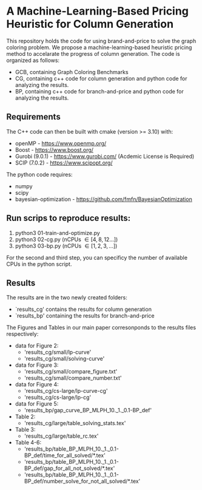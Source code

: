 # A Machine-Learning-Based Pricing Heuristic for Column Generation

This repository holds the code for using brand-and-price to solve the graph coloring problem. We propose a machine-learning-based heuristic pricing method to accelarate the progress of column generation. The code is organized as follows:

- GCB, containing Graph Coloring Benchmarks
- CG, containing c++ code for column generation and python code for analyzing the results.
- BP, containing c++ code for branch-and-price and python code for analyzing the results.

## Requirements
The C++ code can then be built with cmake (version >= 3.10) with:
- openMP - https://www.openmp.org/
- Boost - https://www.boost.org/
- Gurobi (9.0.1) - https://www.gurobi.com/ (Acdemic License is Required)
- SCIP (7.0.2) - https://www.scipopt.org/

The python code requires:
- numpy 
- scipy 
- bayesian-optimization - https://github.com/fmfn/BayesianOptimization 

## Run scrips to reproduce results:
1. python3 01-train-and-optimize.py
2. python3 02-cg.py (nCPUs $\in [4,8,12...]$)
3. python3 03-bp.py (nCPUs $\in [1,2,3,...]$)


For the second and third step, you can specificy the number of available CPUs in the python script.

## Results
The results are in the two newly created folders:
- `results_cg' contains the results for column generation
- `results_bp' containing the results for branch-and-price

The Figures and Tables in our main paper corresonponds to the results files respectively: 
- data for Figure 2: 
    - 'results_cg/small/lp-curve'
    - 'results_cg/small/solving-curve'
- data for Figure 3:
    - 'results_cg/small/compare_figure.txt'
    - 'results_cg/small/compare_number.txt'
- data for Figure 4:
    - 'results_cg/cs-large/lp-curve-cg'
    - 'results_cg/cs-large/lp-cg'
- data for Figure 5:
    - 'results_bp/gap_curve_BP_MLPH_10._1._0.1-BP_def'
- Table 2:
    - 'results_cg/large/table_solving_stats.tex'
- Table 3:
    - 'results_cg/large/table_rc.tex'  
- Table 4-6:
    - 'results_bp/table_BP_MLPH_10._1._0.1-BP_def/time_for_all_solved/*.tex'
    - 'results_bp/table_BP_MLPH_10._1._0.1-BP_def/gap_for_all_not_solved/*.tex'
    - 'results_bp/table_BP_MLPH_10._1._0.1-BP_def/number_solve_for_not_all_solved/*.tex'
